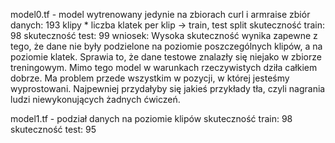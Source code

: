 model0.tf - model wytrenowany jedynie na zbiorach curl i armraise
zbiór danych:
193 klipy * liczba klatek per klip -> train, test split
skuteczność train: 98
skuteczność test: 99
wniosek: Wysoka skuteczność wynika zapewne z tego, że dane nie były podzielone
na poziomie poszczególnych klipów, a na poziomie klatek. Sprawia to, że dane testowe
znalazły się niejako w zbiorze treningowym. Mimo tego model w warunkach rzeczywistych
dziła całkiem dobrze. Ma problem przede wszystkim w pozycji, w której jesteśmy wyprostowani.
Najpewniej przydałyby się jakieś przykłady tła, czyli nagrania ludzi niewykonujących żadnych ćwiczeń.

model1.tf - podział danych na poziomie klipów
skuteczność train: 98
skuteczność test: 95

